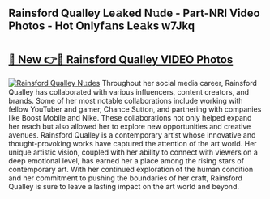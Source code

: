 ## Rainsford Qualley Le𝚊ked N𝚞de - Part-NRl Video Photos - Hot Onlyf𝚊ns Le𝚊ks w7Jkq

# <h2><a href="http://ab38192.deff.icu/?id=Rainsford+Qualley">🔗 New 👉🔴 Rainsford Qualley VIDEO Photos</a></h2>

[![Rainsford Qualley N𝚞des](https://i.imgur.com/rIISA9y.gif)](http://ab38192.deff.icu/?id=Rainsford+Qualley)
Throughout her social media career, Rainsford Qualley has collaborated with various influencers, content creators, and brands. Some of her most notable collaborations include working with fellow YouTuber and gamer, Chance Sutton, and partnering with companies like Boost Mobile and Nike. These collaborations not only helped expand her reach but also allowed her to explore new opportunities and creative avenues. Rainsford Qualley is a contemporary artist whose innovative and thought-provoking works have captured the attention of the art world. Her unique artistic vision, coupled with her ability to connect with viewers on a deep emotional level, has earned her a place among the rising stars of contemporary art. With her continued exploration of the human condition and her commitment to pushing the boundaries of her craft, Rainsford Qualley is sure to leave a lasting impact on the art world and beyond.
